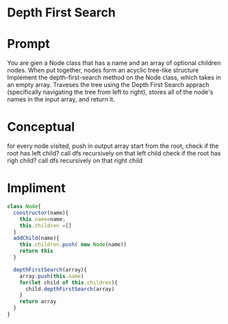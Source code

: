# Depth First Search
# Prompt
You are gien a Node class that has a name and an array of optional children nodes. When put together, nodes form an acyclic tree-like structure
Implement the depth-first-search method on the Node class, which takes in an empty array. Traveses the tree using the Depth First Search apprach (specifically navigating the tree from left to right), stores all of the node's names in the input array, and return it.

# Conceptual
for every node visited, push in output array
start from the root,
check if the root has left child? call dfs recursively on that left child
check if the root has righ child? call dfs recursively on that right child

# Impliment
```js
class Node{
  constructor(name){
    this.name=name;
    this.children =[]
  }
  addChild(name){
    this.children.push( new Node(name))
    return this
  }

  depthFirstSearch(array){
    array.push(this.name)
    for(let child of this.children){
      child.depthFirstSearch(array)
    }
    return array
  }
}
```
